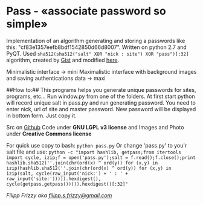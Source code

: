 # Pass - «associate password so simple»

Implementation of an algorithm generating and storing a passwords like this: "cf83e1357eefb8bdf1542850d66d8007". Written on python 2.7 and PyQT.
Used `sha512(sha512("salt" XOR "nick : site") XOR "pass")[:32]` algorithm, created by [Gist](https://gist.github.com/3334991) and modified [here](http://news.ycombinator.com/item?id=4374888).

Minimalistic interface -> mini
Maximalistic interface with background images and saving authentications data -> maxi

##How to:##
This programs helps you generate unique passwords for sites, programs, etc...
Run window.py from one of the folders.
At first start python will record unique salt in pass.py and run generating password. You need to enter nick, url of site and master password. New password will be displayed in bottom form. Just copy it.

Src on [Github](http://friz-zy.github.com)
Code under **GNU LGPL v3 license** and Images and Photo under **Creative Commons license**

For quick use copy to bash:
`python pass.py`
Or change 'pass.py' to you'r salt file and use:
`python -c "import hashlib, getpass;from itertools import cycle, izip;f = open('pass.py');salt = f.read();f.close();print hashlib.sha512(''.join(chr(ord(x) ^ ord(y)) for (x,y) in izip(hashlib.sha512(''.join(chr(ord(x) ^ ord(y)) for (x,y) in izip(salt, cycle(raw_input('nick:') + ' : ' + raw_input('site:'))))).hexdigest(), cycle(getpass.getpass())))).hexdigest()[:32]"`

*Filipp Frizzy aka filipp.s.frizzy@gmail.com*

